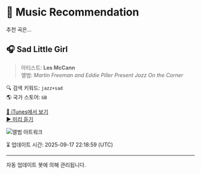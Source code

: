 
# 🎵 Music Recommendation

추천 곡은...

## 🎧 Sad Little Girl  
> 아티스트: **Les McCann**  
> 앨범: _Martin Freeman and Eddie Piller Present Jazz On the Corner_  

🔍 검색 키워드: `jazz+sad`  
🌎 국가 스토어: `GB`

[🔗 iTunes에서 보기](https://music.apple.com/gb/album/sad-little-girl/1326134929?i=1326135305&uo=4)  
[▶️ 미리 듣기](https://audio-ssl.itunes.apple.com/itunes-assets/AudioPreview114/v4/c0/e4/75/c0e47595-6352-1fa0-d207-7f46af8dd265/mzaf_6238164692834208161.plus.aac.p.m4a)

![앨범 아트워크](https://is1-ssl.mzstatic.com/image/thumb/Music124/v4/4c/69/d4/4c69d482-7b0e-61b8-329d-11969b70e6ca/5414940004441_cover.jpg/100x100bb.jpg)

⏳ 업데이트 시간: 2025-09-17 22:18:59 (UTC)

---
자동 업데이트 봇에 의해 관리됩니다.
